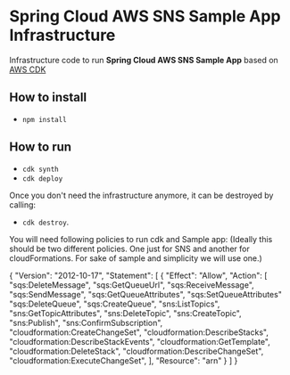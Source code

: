 # Spring Cloud AWS SNS Sample App Infrastructure

Infrastructure code to run **Spring Cloud AWS SNS Sample App** based on [AWS CDK](https://aws.amazon.com/cdk/)

## How to install

* `npm install`

## How to run

* `cdk synth`
* `cdk deploy`

Once you don't need the infrastructure anymore, it can be destroyed by calling:

* `cdk destroy`.

You will need following policies to run cdk and Sample app:
(Ideally this should be two different policies. One just for SNS and another for cloudFormations. For sake of sample and simplicity we will use one.)

{
    "Version": "2012-10-17",
    "Statement": [
        {
            "Effect": "Allow",
            "Action": [
                "sqs:DeleteMessage",
                "sqs:GetQueueUrl",
                "sqs:ReceiveMessage",
                "sqs:SendMessage",
                "sqs:GetQueueAttributes",
                "sqs:SetQueueAttributes"
                "sqs:DeleteQueue",
                "sqs:CreateQueue",
                 "sns:ListTopics",
                "sns:GetTopicAttributes",
                "sns:DeleteTopic",
                "sns:CreateTopic",
                "sns:Publish",
                "sns:ConfirmSubscription",
                "cloudformation:CreateChangeSet",
                "cloudformation:DescribeStacks",
                "cloudformation:DescribeStackEvents",
                "cloudformation:GetTemplate",
                "cloudformation:DeleteStack",
                "cloudformation:DescribeChangeSet",
                "cloudformation:ExecuteChangeSet",
            ],
            "Resource": "arn"
        }
    ]
}